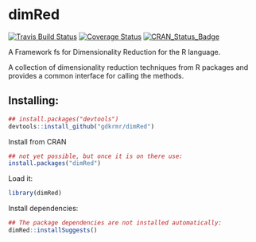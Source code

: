 # dimRed
[![Travis Build Status](https://travis-ci.org/gdkrmr/dimRed.svg?branch=master)](https://travis-ci.org/gdkrmr/dimRed) [![Coverage Status](https://img.shields.io/codecov/c/github/gdkrmr/dimRed/master.svg)](https://codecov.io/github/gdkrmr/dimRed?branch=master) [![CRAN\_Status\_Badge](http://www.r-pkg.org/badges/version/dimRed)](https://cran.r-project.org/package=dimRed)

A Framework fs for Dimensionality Reduction for the R language.

A collection of dimensionality reduction
techniques from R packages and provides a common
interface for calling the methods.

## Installing:
```R
## install.packages("devtools")
devtools::install_github("gdkrmr/dimRed")
```

Install from CRAN
```R
## not yet possible, but once it is on there use:
install.packages("dimRed")
```

Load it:
```R
library(dimRed)
```

Install dependencies:
```R
## The package dependencies are not installed automatically:
dimRed::installSuggests()
```

